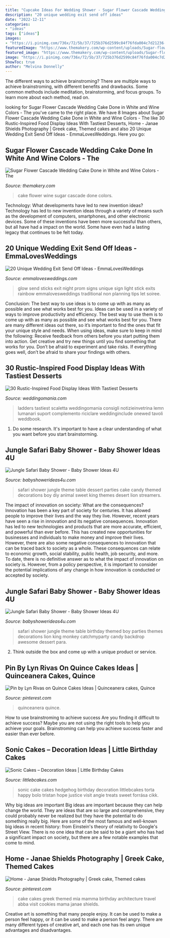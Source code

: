 ```yaml
---
title: "Cupcake Ideas For Wedding Shower - Sugar Flower Cascade Wedding Cake Done In White And Wine Colors"
description: "20 unique wedding exit send off ideas"
date: "2022-12-11"
categories:
- "ideas"
tags: ["ideas"]
images:
- "https://i.pinimg.com/736x/72/5b/37/725b376d2599c84f76fda004c7d21236--themed-cakes-cake-ideas.jpg"
featuredImage: "https://www.themakery.com/wp-content/uploads/Sugar-flower-cascade-wedding-cake-done-in-white-and-wine-colors-In-Denver.jpg"
featured_image: "https://www.themakery.com/wp-content/uploads/Sugar-flower-cascade-wedding-cake-done-in-white-and-wine-colors-In-Denver.jpg"
image: "https://i.pinimg.com/736x/72/5b/37/725b376d2599c84f76fda004c7d21236--themed-cakes-cake-ideas.jpg"
ShowToc: true
author: "Melvina Donnelly"
---
```



The different ways to achieve brainstroming?
There are multiple ways to achieve brainstroming, with different benefits and drawbacks. Some common methods include meditation, brainstorming, and focus groups. To learn more about each method, read on.

	

		
looking for Sugar Flower Cascade Wedding Cake Done in White and Wine Colors - The you've came to the right place. We have 8 Images about Sugar Flower Cascade Wedding Cake Done in White and Wine Colors - The like 30 Rustic-Inspired Food Display Ideas With Tastiest Desserts, Home - Janae Shields Photography | Greek cake, Themed cakes and also 20 Unique Wedding Exit Send Off Ideas - EmmaLovesWeddings. Here you go:
		
    
## Sugar Flower Cascade Wedding Cake Done In White And Wine Colors - The

<img loading=lazy src="https://www.themakery.com/wp-content/uploads/Sugar-flower-cascade-wedding-cake-done-in-white-and-wine-colors-In-Denver.jpg" onerror="this.onerror=null;this.src='https://tse2.mm.bing.net/th?id=OIP.Vqz0BYRiEnTncVcW6N5N9AHaJ4&amp;pid=15.1';" alt="Sugar Flower Cascade Wedding Cake Done in White and Wine Colors - The">

_Source: themakery.com_

>cake flower wine sugar cascade done colors. 

	

Technology: What developments have led to new invention ideas?
Technology has led to new invention ideas through a variety of means such as the development of computers, smartphones, and other electronic devices. Some of these inventions have been more successful than others, but all have had a impact on the world. Some have even had a lasting legacy that continues to be felt today.

    
## 20 Unique Wedding Exit Send Off Ideas - EmmaLovesWeddings

<img loading=lazy src="http://emmalovesweddings.com/wp-content/uploads/2017/08/wedding-night-send-off-ideas-with-glow-sticks.jpg" onerror="this.onerror=null;this.src='https://tse1.mm.bing.net/th?id=OIP.Q4jEzCAN8-yMzRJ45a2AXAHaLH&amp;pid=15.1';" alt="20 Unique Wedding Exit Send Off Ideas - EmmaLovesWeddings">

_Source: emmalovesweddings.com_

>glow send sticks exit night prom signs unique sign light stick exits rainbow emmalovesweddings traditional non planning tips let soiree. 

	

Conclusion: The best way to use ideas is to come up with as many as possible and see what works best for you.
Ideas can be used in a variety of ways to improve productivity and efficiency. The best way to use them is to come up with as many as possible and see what works best for you. There are many different ideas out there, so it’s important to find the ones that fit your unique style and needs. When using ideas, make sure to keep in mind the following: Receive feedback from others before you start putting them into action. Get creative and try new things until you find something that works for you. Don’t be afraid to experiment and take risks. If everything goes well, don’t be afraid to share your findings with others.

    
## 30 Rustic-Inspired Food Display Ideas With Tastiest Desserts

<img loading=lazy src="https://i.weddingomania.com/30-rustic-inspired-food-display-ideas-with-tastiest-desserts-24.jpg" onerror="this.onerror=null;this.src='https://tse1.mm.bing.net/th?id=OIP.zLx0NJH924WR4_wBRKLT8AAAAA&amp;pid=15.1';" alt="30 Rustic-Inspired Food Display Ideas With Tastiest Desserts">

_Source: weddingomania.com_

>ladders tastiest scaletta weddingomania consigli notizieinvetrina lemn lumanari suport complemento riciclare weddinginclude onewed tavoli weddbook. 

	

1. Do some research. It's important to have a clear understanding of what you want before you start brainstorming.

    
## Jungle Safari Baby Shower - Baby Shower Ideas 4U

<img loading=lazy src="https://babyshowerideas4u.com/wp-content/uploads/2014/04/Jungle-Safari-Baby-Shower-table-dessert-table.jpg" onerror="this.onerror=null;this.src='https://tse2.mm.bing.net/th?id=OIP.QxH-VYiW9fA2AIgxRXMHhAHaFh&amp;pid=15.1';" alt="Jungle Safari Baby Shower - Baby Shower Ideas 4U">

_Source: babyshowerideas4u.com_

>safari shower jungle theme table dessert parties cake candy themed decorations boy diy animal sweet king themes desert lion streamers. 

	

The impact of innovation on society: What are the consequences?
Innovation has been a key part of society for centuries. It has allowed people to improve their lives and the way they live. However, recent years have seen a rise in innovation and its negative consequences. Innovation has led to new technologies and products that are more accurate, efficient, and powerful than ever before. This has created new opportunities for businesses and individuals to make money and improve their lives. However, there are also some negative consequences to innovation that can be traced back to society as a whole. These consequences can relate to economic growth, social stability, public health, job security, and more. To date, there is no definitive answer as to what the impact of innovation on society is. However, from a policy perspective, it is important to consider the potential implications of any change in how innovation is conducted or accepted by society.

    
## Jungle Safari Baby Shower - Baby Shower Ideas 4U

<img loading=lazy src="https://www.babyshowerideas4u.com/wp-content/uploads/2014/04/Jungle-Safari-Baby-Shower-table.jpg" onerror="this.onerror=null;this.src='https://tse3.mm.bing.net/th?id=OIP.mQv8VRwo4039R8VjU1ttfQAAAA&amp;pid=15.1';" alt="Jungle Safari Baby Shower - Baby Shower Ideas 4U">

_Source: babyshowerideas4u.com_

>safari shower jungle theme table birthday themed boy parties themes decorations lion king monkey catchmyparty candy backdrop awesome dessert para. 

	

2. Think outside the box and come up with a unique product or service.

    
## Pin By Lyn Rivas On Quince Cakes Ideas | Quinceanera Cakes, Quince

<img loading=lazy src="https://i.pinimg.com/736x/e4/68/a7/e468a7d336dea859e75f0c573b15ecb8--quince-cakes-fruit.jpg" onerror="this.onerror=null;this.src='https://tse1.mm.bing.net/th?id=OIP.7nkEGdaVW6wDMiblArOoRwHaJ3&amp;pid=15.1';" alt="Pin by Lyn Rivas on Quince Cakes Ideas | Quinceanera cakes, Quince">

_Source: pinterest.com_

>quinceanera quince. 

	

How to use brainstroming to achieve success
Are you finding it difficult to achieve success? Maybe you are not using the right tools to help you achieve your goals. Brainstroming can help you achieve success faster and easier than ever before.

    
## Sonic Cakes – Decoration Ideas | Little Birthday Cakes

<img loading=lazy src="http://www.littlebcakes.com/wp-content/uploads/2014/05/Sonic-Cakes-768x1024.jpg" onerror="this.onerror=null;this.src='https://tse2.mm.bing.net/th?id=OIP.MyqhpkHc9yEPz6Bus1-PPAHaJ4&amp;pid=15.1';" alt="Sonic Cakes – Decoration Ideas | Little Birthday Cakes">

_Source: littlebcakes.com_

>sonic cake cakes hedgehog birthday decoration littlebcakes torta happy bolo tristan hope justice visit angie treats sweet forrása cikk. 

	

Why big ideas are important
Big ideas are important because they can help change the world. They are ideas that are so large and comprehensive, they could probably never be realized but they have the potential to do something really big. Here are some of the most famous and well-known big ideas in recent history: from Einstein's theory of relativity to Google's Street View. There is no one idea that can be said to be a giant who has had a significant impact on society, but there are a few notable examples that come to mind.

    
## Home - Janae Shields Photography | Greek Cake, Themed Cakes

<img loading=lazy src="https://i.pinimg.com/736x/72/5b/37/725b376d2599c84f76fda004c7d21236--themed-cakes-cake-ideas.jpg" onerror="this.onerror=null;this.src='https://tse1.mm.bing.net/th?id=OIP.qDf3UJl5t2fxtFXw6V_M4wHaLG&amp;pid=15.1';" alt="Home - Janae Shields Photography | Greek cake, Themed cakes">

_Source: pinterest.com_

>cake cakes greek themed mia mamma birthday architecture travel abba visit cookies mama janae shields. 

	

Creative art is something that many people enjoy. It can be used to make a person feel happy, or it can be used to make a person feel angry. There are many different types of creative art, and each one has its own unique advantages and disadvantages.

